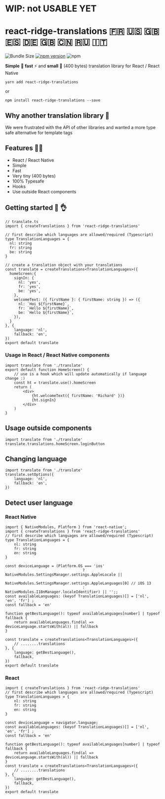 
# WIP: not USABLE YET
# react-ridge-translations :fr: :us: :uk: :es: :de: :gb: :cn: :ru: :it:
![Bundle Size](https://badgen.net/bundlephobia/minzip/react-ridge-translations) [![npm version](https://badge.fury.io/js/react-ridge-translations.svg)](https://badge.fury.io/js/react-ridge-translations) ![npm](https://img.shields.io/npm/dt/react-ridge-translations.svg)

**Simple** :muscle: **fast** ⚡️ and **small** :balloon: (400 bytes) translation library for React / React Native

```
yarn add react-ridge-translations
```

or

```
npm install react-ridge-translations --save
```

## Why another translation library :thinking:
We were frustrated with the API of other libraries and wanted a more type safe alternative for template tags

## Features :woman_juggling:

- React / React Native
- Simple
- Fast
- Very tiny (400 bytes)
- 100% Typesafe
- Hooks
- Use outside React components


## Getting started :clap: :ok_hand:

```tsx
// translate.ts
import { createTranslations } from 'react-ridge-translations'

// first describe which languages are allowed/required (Typescript)
type TranslationLanguages = {
  nl: string
  fr: string
  be: string
}

// create a translation object with your translations
const translate = createTranslations<TranslationLanguages>({
  homeScreen:{
    signIn: {
      nl: 'yes',
      fr: 'yes',
      be: 'yes',
    },
    welcomeText: ({ firstName }: { firstName: string }) => ({
      nl: `Hoi ${firstName}`,
      fr: `Hello ${firstName}`,
      be: `Hello ${firstName}`,
    }),
  }
}, {
    language: 'nl',
    fallback: 'en',
})
export default translate
```

### Usage in React / React Native components
```tsx
import translate from './translate'
export default function HomeScreen() {   
    // use is a hook which will update automatically if language change :)
    const ht = translate.use().homeScreen
    return (
        <div>
            {ht.welcomeText({ firstName: 'Richard' })}
            {ht.signIn}
        </div>
    )
}
```


## Usage outside components
```tsx
import translate from './translate'
translate.translations.homeScreen.loginButton
```


## Changing language
```tsx
import translate from './translate'
translate.setOptions({
    language: 'nl',
    fallback: 'en',
})
```

## Detect user language

### React Native
```tsx
import { NativeModules, Platform } from 'react-native';
import { createTranslations } from 'react-ridge-translations'
// first describe which languages are allowed/required (Typescript)
type TranslationLanguages = {
    nl: string
    fr: string
    en: string
}

const deviceLanguage = (Platform.OS === 'ios'
                                   ? NativeModules.SettingsManager.settings.AppleLocale ||
                                     NativeModules.SettingsManager.settings.AppleLanguages[0] // iOS 13
                                   : NativeModules.I18nManager.localeIdentifier) || '';;
const availableLanguages: (keyof TranslationLanguages)[] = ['nl', 'en', 'fr'] ;
const fallback = 'en'

function getBestLanguage(): typeof availableLanguages[number] | typeof fallback {
    return availableLanguages.find(al => deviceLanguage.startsWith(al)) || fallback
}

const translate = createTranslations<TranslationLanguages>({
    // ........translations
}, {
    language: getBestLanguage(), 
    fallback,
})
export default translate
```

### React
```tsx
import { createTranslations } from 'react-ridge-translations'
// first describe which languages are allowed/required (Typescript)
type TranslationLanguages = {
    nl: string
    fr: string
    en: string
}

const deviceLanguage = navigator.language;
const availableLanguages: (keyof TranslationLanguages)[] = ['nl', 'en', 'fr'] ;
const fallback = 'en'

function getBestLanguage(): typeof availableLanguages[number] | typeof fallback {
    return availableLanguages.find(al => deviceLanguage.startsWith(al)) || fallback
}
const translate = createTranslations<TranslationLanguages>({
    // ........translations
}, {
    language: getBestLanguage(), 
    fallback,
})
export default translate
```
